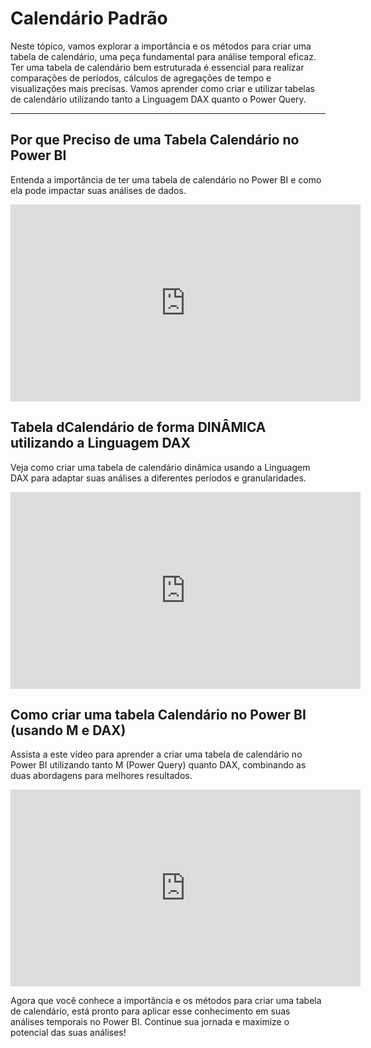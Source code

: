 # Calendário Padrão

Neste tópico, vamos explorar a importância e os métodos para criar uma tabela de calendário, uma peça fundamental para análise temporal eficaz. Ter uma tabela de calendário bem estruturada é essencial para realizar comparações de períodos, cálculos de agregações de tempo e visualizações mais precisas. Vamos aprender como criar e utilizar tabelas de calendário utilizando tanto a Linguagem DAX quanto o Power Query.

--- 

## Por que Preciso de uma Tabela Calendário no Power BI

Entenda a importância de ter uma tabela de calendário no Power BI e como ela pode impactar suas análises de dados.

<iframe width="560" height="315" src="https://www.youtube.com/embed/09Hay6y7kPM?si=B_8zkj3EoFB4yPJZ" title="YouTube video player" frameborder="0" allow="accelerometer; autoplay; clipboard-write; encrypted-media; gyroscope; picture-in-picture; web-share" referrerpolicy="strict-origin-when-cross-origin" allowfullscreen></iframe>

## Tabela dCalendário de forma DINÂMICA utilizando a Linguagem DAX

Veja como criar uma tabela de calendário dinâmica usando a Linguagem DAX para adaptar suas análises a diferentes períodos e granularidades.

<iframe width="560" height="315" src="https://www.youtube.com/embed/4u7yAiT9fRI?si=FUQgcY14zvRTyDz9" title="YouTube video player" frameborder="0" allow="accelerometer; autoplay; clipboard-write; encrypted-media; gyroscope; picture-in-picture; web-share" referrerpolicy="strict-origin-when-cross-origin" allowfullscreen></iframe>

## Como criar uma tabela Calendário no Power BI (usando M e DAX)

Assista a este vídeo para aprender a criar uma tabela de calendário no Power BI utilizando tanto M (Power Query) quanto DAX, combinando as duas abordagens para melhores resultados.

<iframe width="560" height="315" src="https://www.youtube.com/embed/ZrHFVftC0P4?si=AUUujnFPNb2Assum" title="YouTube video player" frameborder="0" allow="accelerometer; autoplay; clipboard-write; encrypted-media; gyroscope; picture-in-picture; web-share" referrerpolicy="strict-origin-when-cross-origin" allowfullscreen></iframe>

Agora que você conhece a importância e os métodos para criar uma tabela de calendário, está pronto para aplicar esse conhecimento em suas análises temporais no Power BI. Continue sua jornada e maximize o potencial das suas análises!

